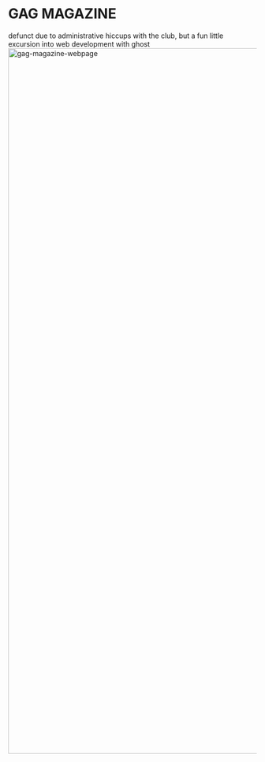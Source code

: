 # GAG MAGAZINE
defunct due to administrative hiccups with the club, but a fun little excursion into web development with ghost
<img width="1428" alt="gag-magazine-webpage" src="https://github.com/ozanbayiz/gag-website/assets/7884381/6c64c5d6-8608-47b3-8959-2f971b0d7595">
